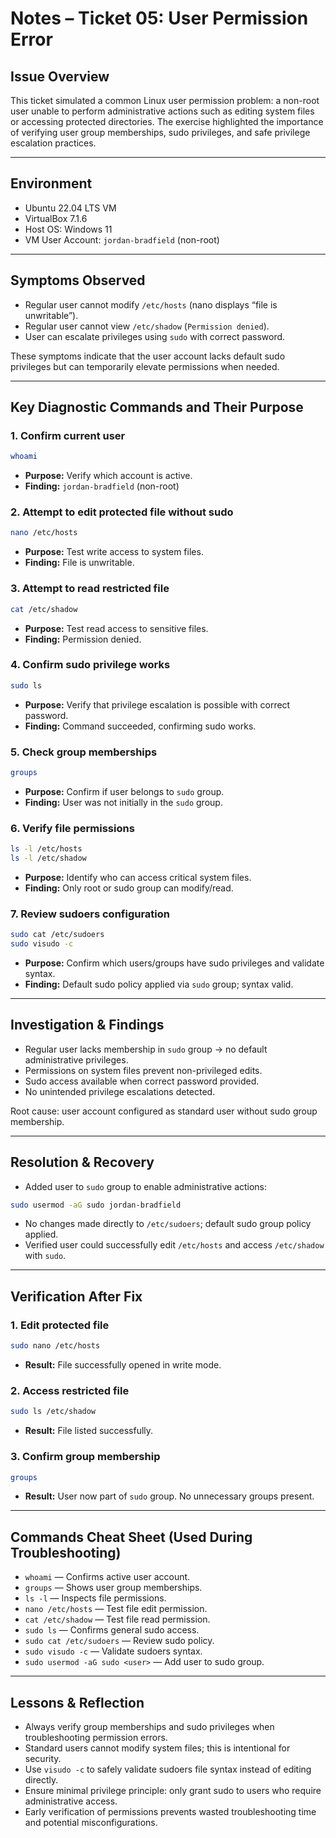 # Notes – Ticket 05: User Permission Error

## Issue Overview
This ticket simulated a common Linux user permission problem: a non-root user unable to perform administrative actions such as editing system files or accessing protected directories. The exercise highlighted the importance of verifying user group memberships, sudo privileges, and safe privilege escalation practices.

---

## Environment
- Ubuntu 22.04 LTS VM  
- VirtualBox 7.1.6  
- Host OS: Windows 11  
- VM User Account: `jordan-bradfield` (non-root)

---

## Symptoms Observed
- Regular user cannot modify `/etc/hosts` (nano displays “file is unwritable”).  
- Regular user cannot view `/etc/shadow` (`Permission denied`).  
- User can escalate privileges using `sudo` with correct password.  

These symptoms indicate that the user account lacks default sudo privileges but can temporarily elevate permissions when needed.

---

## Key Diagnostic Commands and Their Purpose

### 1. Confirm current user
```bash
whoami
```
- **Purpose:** Verify which account is active.  
- **Finding:** `jordan-bradfield` (non-root)

### 2. Attempt to edit protected file without sudo
```bash
nano /etc/hosts
```
- **Purpose:** Test write access to system files.  
- **Finding:** File is unwritable.

### 3. Attempt to read restricted file
```bash
cat /etc/shadow
```
- **Purpose:** Test read access to sensitive files.  
- **Finding:** Permission denied.

### 4. Confirm sudo privilege works
```bash
sudo ls
```
- **Purpose:** Verify that privilege escalation is possible with correct password.  
- **Finding:** Command succeeded, confirming sudo works.

### 5. Check group memberships
```bash
groups
```
- **Purpose:** Confirm if user belongs to `sudo` group.  
- **Finding:** User was not initially in the `sudo` group.

### 6. Verify file permissions
```bash
ls -l /etc/hosts
ls -l /etc/shadow
```
- **Purpose:** Identify who can access critical system files.  
- **Finding:** Only root or sudo group can modify/read.

### 7. Review sudoers configuration
```bash
sudo cat /etc/sudoers
sudo visudo -c
```
- **Purpose:** Confirm which users/groups have sudo privileges and validate syntax.  
- **Finding:** Default sudo policy applied via `sudo` group; syntax valid.

---

## Investigation & Findings
- Regular user lacks membership in `sudo` group → no default administrative privileges.  
- Permissions on system files prevent non-privileged edits.  
- Sudo access available when correct password provided.  
- No unintended privilege escalations detected.  

Root cause: user account configured as standard user without sudo group membership.

---

## Resolution & Recovery
- Added user to `sudo` group to enable administrative actions:
```bash
sudo usermod -aG sudo jordan-bradfield
```
- No changes made directly to `/etc/sudoers`; default sudo group policy applied.  
- Verified user could successfully edit `/etc/hosts` and access `/etc/shadow` with `sudo`.

---

## Verification After Fix

### 1. Edit protected file
```bash
sudo nano /etc/hosts
```
- **Result:** File successfully opened in write mode.

### 2. Access restricted file
```bash
sudo ls /etc/shadow
```
- **Result:** File listed successfully.

### 3. Confirm group membership
```bash
groups
```
- **Result:** User now part of `sudo` group. No unnecessary groups present.

---

## Commands Cheat Sheet (Used During Troubleshooting)
- `whoami` — Confirms active user account.  
- `groups` — Shows user group memberships.  
- `ls -l` — Inspects file permissions.  
- `nano /etc/hosts` — Test file edit permission.  
- `cat /etc/shadow` — Test file read permission.  
- `sudo ls` — Confirms general sudo access.  
- `sudo cat /etc/sudoers` — Review sudo policy.  
- `sudo visudo -c` — Validate sudoers syntax.  
- `sudo usermod -aG sudo <user>` — Add user to sudo group.

---

## Lessons & Reflection
- Always verify group memberships and sudo privileges when troubleshooting permission errors.  
- Standard users cannot modify system files; this is intentional for security.  
- Use `visudo -c` to safely validate sudoers file syntax instead of editing directly.  
- Ensure minimal privilege principle: only grant sudo to users who require administrative access.  
- Early verification of permissions prevents wasted troubleshooting time and potential misconfigurations.
